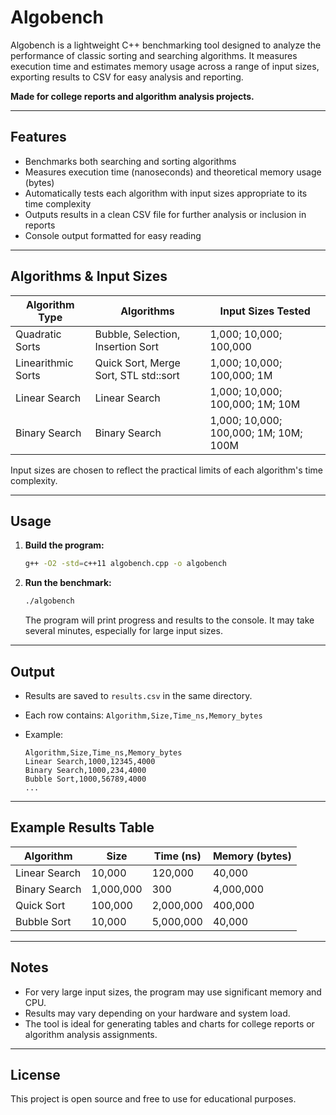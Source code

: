 # Algobench

Algobench is a lightweight C++ benchmarking tool designed to analyze the performance of classic sorting and searching algorithms. It measures execution time and estimates memory usage across a range of input sizes, exporting results to CSV for easy analysis and reporting.

**Made for college reports and algorithm analysis projects.**

---

## Features
- Benchmarks both searching and sorting algorithms
- Measures execution time (nanoseconds) and theoretical memory usage (bytes)
- Automatically tests each algorithm with input sizes appropriate to its time complexity
- Outputs results in a clean CSV file for further analysis or inclusion in reports
- Console output formatted for easy reading

---

## Algorithms & Input Sizes

| Algorithm Type      | Algorithms                              | Input Sizes Tested           |
|--------------------|-----------------------------------------|-----------------------------|
| Quadratic Sorts    | Bubble, Selection, Insertion Sort        | 1,000; 10,000; 100,000      |
| Linearithmic Sorts | Quick Sort, Merge Sort, STL std::sort    | 1,000; 10,000; 100,000; 1M  |
| Linear Search      | Linear Search                            | 1,000; 10,000; 100,000; 1M; 10M |
| Binary Search      | Binary Search                            | 1,000; 10,000; 100,000; 1M; 10M; 100M |

Input sizes are chosen to reflect the practical limits of each algorithm's time complexity.

---

## Usage

1. **Build the program:**
   
   ```sh
   g++ -O2 -std=c++11 algobench.cpp -o algobench
   ```

2. **Run the benchmark:**
   
   ```sh
   ./algobench
   ```
   
   The program will print progress and results to the console. It may take several minutes, especially for large input sizes.

---

## Output
- Results are saved to `results.csv` in the same directory.
- Each row contains: `Algorithm,Size,Time_ns,Memory_bytes`
- Example:

  ```csv
  Algorithm,Size,Time_ns,Memory_bytes
  Linear Search,1000,12345,4000
  Binary Search,1000,234,4000
  Bubble Sort,1000,56789,4000
  ...
  ```

---

## Example Results Table

| Algorithm      | Size    | Time (ns) | Memory (bytes) |
|---------------|---------|-----------|---------------|
| Linear Search | 10,000  | 120,000   | 40,000        |
| Binary Search | 1,000,000 | 300     | 4,000,000     |
| Quick Sort    | 100,000 | 2,000,000 | 400,000       |
| Bubble Sort   | 10,000  | 5,000,000 | 40,000        |

---

## Notes
- For very large input sizes, the program may use significant memory and CPU.
- Results may vary depending on your hardware and system load.
- The tool is ideal for generating tables and charts for college reports or algorithm analysis assignments.

---

## License
This project is open source and free to use for educational purposes.
